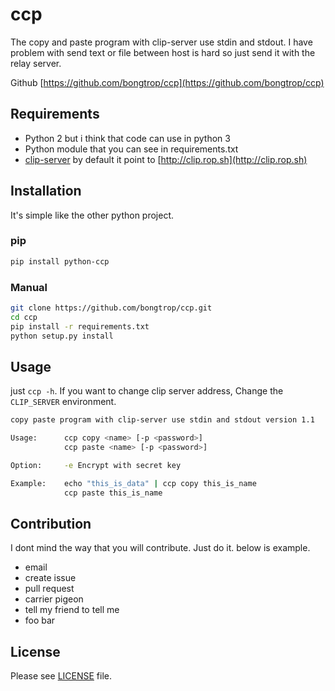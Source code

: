 # ccp

The copy and paste program with clip-server use stdin and stdout. I have problem with send text or file between host is hard so just send it with the relay server.

Github [https://github.com/bongtrop/ccp](https://github.com/bongtrop/ccp)

## Requirements

- Python 2 but i think that code can use in python 3
- Python module that you can see in requirements.txt
- [clip-server](https://github.com/bongtrop/clip-server) by default it point to [http://clip.rop.sh](http://clip.rop.sh)

## Installation

It's simple like the other python project.

### pip 

```bash
pip install python-ccp
```

### Manual

```bash
git clone https://github.com/bongtrop/ccp.git
cd ccp
pip install -r requirements.txt
python setup.py install
```

## Usage

just ```ccp -h```. If you want to change clip server address, Change the `CLIP_SERVER` environment.

```bash
copy paste program with clip-server use stdin and stdout version 1.1

Usage:      ccp copy <name> [-p <password>]
            ccp paste <name> [-p <password>]

Option:     -e Encrypt with secret key

Example:    echo "this_is_data" | ccp copy this_is_name
            ccp paste this_is_name
```

## Contribution

I dont mind the way that you will contribute. Just do it. below is example.

- email
- create issue
- pull request
- carrier pigeon
- tell my friend to tell me
- foo bar

## License

Please see [LICENSE](LICENSE) file.
